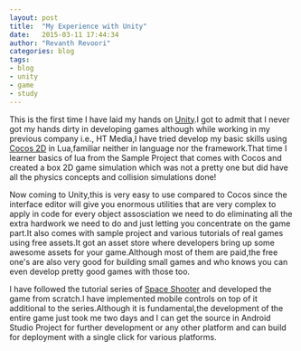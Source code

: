 ```yaml
---
layout: post
title:  "My Experience with Unity"
date:   2015-03-11 17:44:34
author: "Revanth Revoori"
categories: blog
tags:
- blog
- unity
- game
- study
---
```


This is the first time I have laid my hands on [Unity].I got to admit that I never got my hands dirty in developing games although while working in my previous company i.e., HT Media,I have tried develop my basic skills using [Cocos 2D] in Lua,familiar neither in language nor the framework.That time I learner basics of lua from the Sample Project that comes with Cocos and created a box 2D game simulation which was not a pretty one but did have all the physics concepts and collision simulations done!
<!--more-->
Now coming to Unity,this is very easy to use compared to Cocos since the interface editor will give you enormous utilities that are very complex to apply in code for every object assosciation we need to do eliminating all the extra hardwork we need to do and just letting you concentrate on the game part.It also comes with sample project and various tutorials of real games using free assets.It got an asset store where developers bring up some awesome assets for your game.Although most of them are paid,the free one's are also very good for building small games and who knows you can even develop pretty good games with those too.




I have followed the tutorial series of [Space Shooter] and developed the game from scratch.I have implemented mobile controls on top of it additional to the series.Although it is fundamental,the development of the entire game just took me two days and I can get the source in Android Studio Project for further development or any other platform and can build for deployment with a single click for various platforms.


[Space Shooter]: 	https://unity3d.com/learn/tutorials/projects/space-shooter
[Unity]: 			http://unity3d.com/
[Cocos 2D]: 	http://www.cocos2d-x.org/